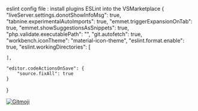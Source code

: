 eslint config file :
install plugins ESLint into the VSMarketplace
{
    "liveServer.settings.donotShowInfoMsg": true,
    "tabnine.experimentalAutoImports": true,
    "emmet.triggerExpansionOnTab": true,
    "emmet.showSuggestionsAsSnippets": true,
    "php.validate.executablePath": "",
    "git.autofetch": true,
    "workbench.iconTheme": "material-icon-theme",
    "eslint.format.enable": true,
    "eslint.workingDirectories": [
    
    ],

    "editor.codeActionsOnSave": {
        "source.fixAll": true
    }
}

<a href="https://gitmoji.dev">
  <img src="https://img.shields.io/badge/gitmoji-%20😜%20😍-FFDD67.svg?style=flat-square" alt="Gitmoji">
</a>